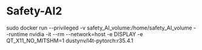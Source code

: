 # Safety-AI2

sudo docker run --privileged -v safety_AI_volume:/home/safety_AI_volume --runtime nvidia -it --rm --network=host -e DISPLAY -e QT_X11_NO_MITSHM=1 dustynv/l4t-pytorch:r35.4.1
